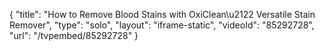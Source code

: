{
    "title": "How to Remove Blood Stains with OxiClean\u2122 Versatile Stain Remover",
    "type": "solo",
    "layout": "iframe-static",
    "videoId": "85292728",
    "url": "\/tvpembed\/85292728"
}